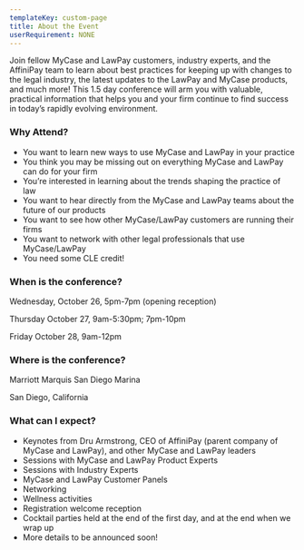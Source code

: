 ```yaml
---
templateKey: custom-page
title: About the Event
userRequirement: NONE
---
```

Join fellow MyCase and LawPay customers, industry experts, and the AffiniPay team to learn about best practices for keeping up with changes to the legal industry, the latest updates to the LawPay and MyCase products, and much more! This 1.5 day conference will arm you with valuable, practical information that helps you and your firm continue to find success in today’s rapidly evolving environment. 

### Why Attend?

* You want to learn new ways to use MyCase and LawPay in your practice
* You think you may be missing out on everything MyCase and LawPay can do for your firm
* You’re interested in learning about the trends shaping the practice of law
* You want to hear directly from the MyCase and LawPay teams about the future of our products
* You want to see how other MyCase/LawPay customers are running their firms
* You want to network with other legal professionals that use MyCase/LawPay 
* You need some CLE credit!

### When is the conference?

Wednesday, October 26, 5pm-7pm (opening reception)

Thursday October 27, 9am-5:30pm; 7pm-10pm 

Friday October 28, 9am-12pm

### Where is the conference?

Marriott Marquis San Diego Marina

San Diego, California

### What can I expect?

* Keynotes from Dru Armstrong, CEO of AffiniPay (parent company of MyCase and LawPay), and other MyCase and LawPay leaders
* Sessions with MyCase and LawPay Product Experts
* Sessions with Industry Experts
* MyCase and LawPay Customer Panels
* Networking 
* Wellness activities
* Registration welcome reception
* Cocktail parties held at the end of the first day, and at the end when we wrap up
* More details to be announced soon!